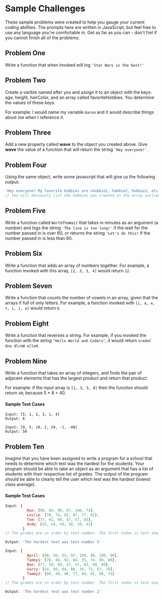 # Sample Challenges
These sample problems were created to help you gauge your current coding abilities. The prompts here are written in JavaScript, but feel free to use any language you're comfortable in. Get as far as you can - don't fret if you cannot finish all of the problems. 

## Problem One
Write a function that when invoked will log `'Star Wars is the best!'`

## Problem Two
Create a varible named after you and assign it to an object with the keys: age, height, hairColor, and an array called favoriteHobbies. You determine the values of these keys.

For example: I would name my variable `Aaron` and it would describe things about me when I reference it.

## Problem Three
Add a new property called **wave** to the object you created above. Give **wave** the value of a function that will return the string `'Hey everyone!'`.

## Problem Four
Using the same object, write some javascript that will give us the following output:
```JavaScript
'Hey everyone! My favorite hobbies are <hobbie1, hobbie2, hobbie3, etc.>'
// You will obviously list the hobbies you created in the array earlier.
```

## Problem Five
Write a function called `WorthTheWait` that takes in minutes as an argument (a number) and logs the string `'The line is too long!'` if the wait for the number passed in is over 60, or returns the string `'Let's do this!` if the number passed in is less than 60.

## Problem Six
Write a function that adds an array of numbers together. For example, a function invoked with this array, `[2, 3, 3, 4]` would return `12`. 

## Problem Seven
Write a function that counts the number of vowels in an array, given that the arrays if full of only letters. For example, a function invoked with `[i, a, e, t, i, i, a]` would return `6`.


## Problem Eight
Write a function that reverses a string. For example, if you invoked the function with the string `"Hello World and Coders"`, it would return `sredoC dna dlroW olleH`.

## Problem Nine
Write a function that takes an array of integers, and finds the pair of adjacent elements that has the largest product and return that product.

For example: if the input array is `[1, 3, 5, 8]` then the function should return `40`; because 5 * 8 = 40.

#### Sample Test Cases

```
Input: [5, 1, 2, 3, 1, 4]
Output: 6
```

```
Input: [9, 5, 10, 2, 24, -1, -48]
Output: 50
```

## Problem Ten
Imagine that you have been assigned to write a program for a school that needs to determine which test was the hardest for the students. Your program should be able to take an object as an argument that has a list of students with their respective list of grades. The output of the program should be able to clearly tell the user which test was the hardest (lowest class average).

#### Sample Test Cases

```javascript
Input: {
          Ron: [90, 89, 99, 87, 100, 74],
          Leslie: [78, 74, 92, 87, 77, 81],
          Tom: [77, 61, 89, 47, 57, 83],
          Andy: [35, 54, 44, 58, 39, 41]
        }
// The grades are in order by test number. The first index is test one, the second index is test 2, etc.

Output: 'The hardest test was test number 5'
```

```javascript
Input: {
          April: [88, 56, 55, 97, 100, 88, 100, 98],
          Tammy1: [78, 46, 92, 84, 55, 74, 89, 80],
          Ben: [77, 59, 89, 47, 57, 83, 90, 89],
          Garry: [54, 90, 84, 88, 39, 73, 67, 79],
          Tammy2: [86, 49, 90, 77, 89, 92, 88, 75]
        }
// The grades are in order by test number. The first index is test one, the second index is test 2, etc.

Output: 'The hardest test was test number 2'
```
